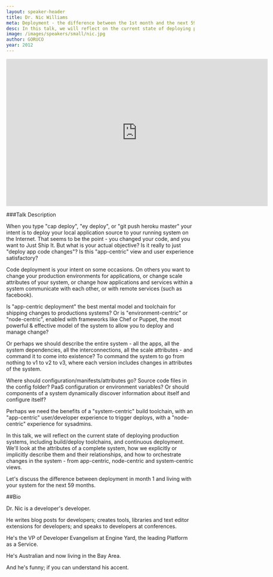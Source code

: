 ```yaml
---
layout: speaker-header
title: Dr. Nic Williams
meta: Deployment - the difference between the 1st month and the next 59
desc: In this talk, we will reflect on the current state of deploying production systems, including build/deploy toolchains, and continuous deployment.
image: /images/speakers/small/nic.jpg
author: GORUCO
year: 2012
---
```


<iframe src="http://player.vimeo.com/video/44807823?title=0&amp;byline=0&amp;portrait=0" width="700" height="394" frameborder="0" webkitAllowFullScreen mozallowfullscreen allowFullScreen></iframe>

###Talk Description

When you type "cap deploy", "ey deploy", or "git push heroku master" your intent is to deploy your local application source to your running system on the Internet. That seems to be the point - you changed your code, and you want to Just Ship It. But what is your actual objective? Is it really to just "deploy app code changes"? Is this "app-centric" view and user experience satisfactory?

Code deployment is your intent on some occasions. On others you want to change your production environments for applications, or change scale attributes of your system, or change how applications and services within a system communicate with each other, or with remote services (such as facebook).

Is "app-centric deployment" the best mental model and toolchain for shipping changes to productions systems? Or is "environment-centric" or "node-centric", enabled with frameworks like Chef or Puppet, the most powerful & effective model of the system to allow you to deploy and manage change?

Or perhaps we should describe the entire system - all the apps, all the system dependencies, all the interconnections, all the scale attributes - and command it to come into existence? To command the system to go from nothing to v1 to v2 to v3, where each version includes changes in attributes of the system.

Where should configuration/manifests/attributes go? Source code files in the config folder? PaaS configuration or environment variables? Or should components of a system dynamically discover information about itself and configure itself?

Perhaps we need the benefits of a "system-centric" build toolchain, with an "app-centric" user/developer experience to trigger deploys, with a "node-centric" experience for sysadmins.

In this talk, we will reflect on the current state of deploying production systems, including build/deploy toolchains, and continuous deployment. We'll look at the attributes of a complete system, how we explicitly or implicitly describe them and their relationships, and how to orchestrate changes in the system - from app-centric, node-centric and system-centric views.

Let's discuss the difference between deployment in month 1 and living with your system for the next 59 months.

##Bio

Dr. Nic is a developer's developer.

He writes blog posts for developers; creates tools, libraries
and text editor extensions for developers; and speaks to
developers at conferences.

He's the VP of Developer Evangelism at Engine Yard, the
leading Platform as a Service.

He's Australian and now living in the Bay Area.

And he's funny; if you can understand his accent.
